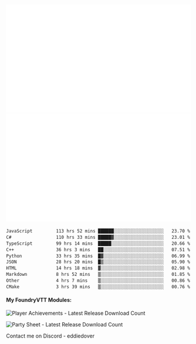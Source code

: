 
![](https://raw.githubusercontent.com/eddiedover/ghstats/master/generated/overview.svg)
![](https://raw.githubusercontent.com/eddiedover/ghstats/master/generated/languages.svg)

<!--START_SECTION:waka-->

```txt
JavaScript         113 hrs 52 mins ██████░░░░░░░░░░░░░░░░░░░   23.70 %
C#                 110 hrs 33 mins █████▓░░░░░░░░░░░░░░░░░░░   23.01 %
TypeScript         99 hrs 14 mins  █████░░░░░░░░░░░░░░░░░░░░   20.66 %
C++                36 hrs 3 mins   ██░░░░░░░░░░░░░░░░░░░░░░░   07.51 %
Python             33 hrs 35 mins  █▓░░░░░░░░░░░░░░░░░░░░░░░   06.99 %
JSON               28 hrs 20 mins  █▒░░░░░░░░░░░░░░░░░░░░░░░   05.90 %
HTML               14 hrs 18 mins  ▓░░░░░░░░░░░░░░░░░░░░░░░░   02.98 %
Markdown           8 hrs 52 mins   ▒░░░░░░░░░░░░░░░░░░░░░░░░   01.85 %
Other              4 hrs 7 mins    ▒░░░░░░░░░░░░░░░░░░░░░░░░   00.86 %
CMake              3 hrs 39 mins   ▒░░░░░░░░░░░░░░░░░░░░░░░░   00.76 %
```

<!--END_SECTION:waka-->

#### My FoundryVTT Modules:

  ![Player Achievements - Latest Release Download Count](https://img.shields.io/badge/dynamic/json?label=Player%20Achievements%20-%20Downloads@latest&query=assets%5B1%5D.download_count&url=https%3A%2F%2Fapi.github.com%2Frepos%2FEddieDover%2Ffvtt-player-achievements%2Freleases%2Flatest)

  ![Party Sheet - Latest Release Download Count](https://img.shields.io/badge/dynamic/json?label=Party%20Sheet%20-%20Downloads@latest&query=assets%5B1%5D.download_count&url=https%3A%2F%2Fapi.github.com%2Frepos%2FEddieDover%2Ffvtt-party-sheet%2Freleases%2Flatest)

<a rel="me" href="https://techhub.social/@EddieDover"></a>

Contact me on Discord - eddiedover
